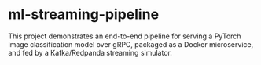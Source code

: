 # ml-streaming-pipeline
This project demonstrates an end-to-end pipeline for serving a PyTorch image classification model over gRPC, packaged as a Docker microservice, and fed by a Kafka/Redpanda streaming simulator.
